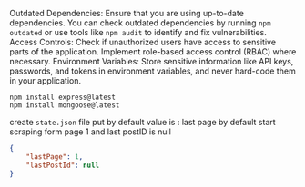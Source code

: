 Outdated Dependencies: Ensure that you are using up-to-date dependencies. You can check outdated dependencies by running `npm outdated` or use tools like `npm audit` to identify and fix vulnerabilities.
Access Controls: Check if unauthorized users have access to sensitive parts of the application. Implement role-based access control (RBAC) where necessary.
Environment Variables: Store sensitive information like API keys, passwords, and tokens in environment variables, and never hard-code them in your application.

```cli
npm install express@latest
npm install mongoose@latest
```


create `state.json` file put by default value is : last page by default start scraping form page 1 and last postID is null

```json
{
    "lastPage": 1,
    "lastPostId": null
}

```